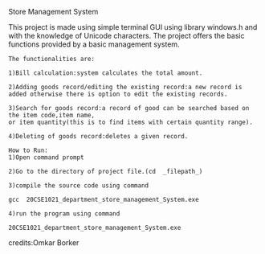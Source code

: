 <t>Store Management System

<p>This project is made using simple terminal GUI using library windows.h and with the knowledge of Unicode characters. 
The project offers the basic functions provided by a basic management system.

	The functionalities are:

	1)Bill calculation:system calculates the total amount. 

	2)Adding goods record/editing the existing record:a new record is added otherwise there is option to edit the existing records.

	3)Search for goods record:a record of good can be searched based on the item code,item name,
	or item quantity(this is to find items with certain quantity range).

	4)Deleting of goods record:deletes a given record.

	How to Run:
	1)Open command prompt

	2)Go to the directory of project file.(cd  _filepath_)

	3)compile the source code using command

	gcc  20CSE1021_department_store_management_System.exe

	4)run the program using command  
  	
	20CSE1021_department_store_management_System.exe

credits:Omkar Borker